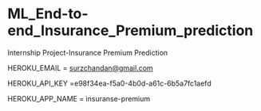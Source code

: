 # ML_End-to-end_Insurance_Premium_prediction
Internship Project-Insurance Premium Prediction


HEROKU_EMAIL = surzchandan@gmail.com

HEROKU_API_KEY =e98f34ea-f5a0-4b0d-a61c-6b5a7fc1aefd


HEROKU_APP_NAME = insuranse-premium